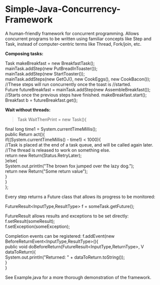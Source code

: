 Simple-Java-Concurrency-Framework
=================================

A human-friendly framework for concurrent programming. Allows concurrent programs to be written using familiar concepts like Step and Task, instead of computer-centric terms like Thread, Fork/join, etc.


**Composing tasks:**

Task makeBreakfast = new BreakfastTask();  
mainTask.addStep(new PutBreadInToaster());  
mainTask.addStep(new StartToaster());  
mainTask.addSteps(new GetOJ(), new CookEggs(), new CookBacon()); //These steps will run concurrently once the toast is                                                                          //started.    
Future<Breakfast> futureBreakfast = mainTask.addStep(new AssembleBreakfast()); //Starts once the previous steps have finished.   makeBreakfast.start();                                                        
Breakfast b = futureBreakfast.get();    



**Wait without threads:**

>Task WaitThenPrint = new Task<String>(){  
  
   final long time1 = System.currentTimeMillis();  
   public Return<String> act(){  
     if((System.currentTimeMillis() - time1) < 1000){  
       //Task is placed at the end of a task queue, and will be called again later.  
       //The thread is released to work on something else.  
       return new Return<String>(Status.RetryLater);  
     }else{  
       System.out.println("The brown fox jumped over the lazy dog.");  
       return new Return<String>("Some return value");  
      }  
   }  
};  


Every step returns a Future class that allows its progress to be monitored:  

FutureResult<InputType,ResultType> f = someTask.getFuture();  

FutureResult allows results and exceptions to be set directly:  
f.setResult(someResult);  
f.setException(someException);  

Completion events can be registered:
f.addEvent(new BeforeReturnEvent<InputType,ResultType>(){  
    public void doBeforeReturn(FutureResult<InputType,ReturnType>, V dataToReturn){  
          System.out.println("Returned: " + dataToReturn.toString());  
    }  
}  


  
See Example.java for a more thorough demonstration of the framework.  

